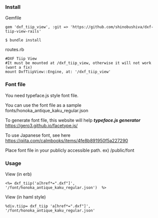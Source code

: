 ### Install

Gemfile
```
gem 'dxf_tiip_view', :git => 'https://github.com/shinobushiva/dxf-tiip-view-rails'
```

```
$ bundle install
```

routes.rb

```
#DXF Tiip View
#It must be mounted at /dxf_tiip_view, otherwise it will not work (want a fix)
mount DxfTiipView::Engine, at: '/dxf_tiip_view'
```

### Font file
You need typeface.js style font file.

You can use the font file as a sample
fonts/honoka_antique_kaku_regular.json

To generate font file, this website will help
***typeface.js generator***
https://gero3.github.io/facetype.js/

To use Japanese font, see here
https://qiita.com/calmbooks/items/4fe8b891950f5a227290

Place font file in your publicly accessible path.
ex) /public/font

### Usage

View (in erb)
```
<%= dxf_tiip('a[href*=".dxf"]', '/font/honoka_antique_kaku_regular.json')  %>
```

View (in haml style)
```
%div.tiip= dxf_tiip 'a[href*=".dxf"]', '/font/honoka_antique_kaku_regular.json'
```
